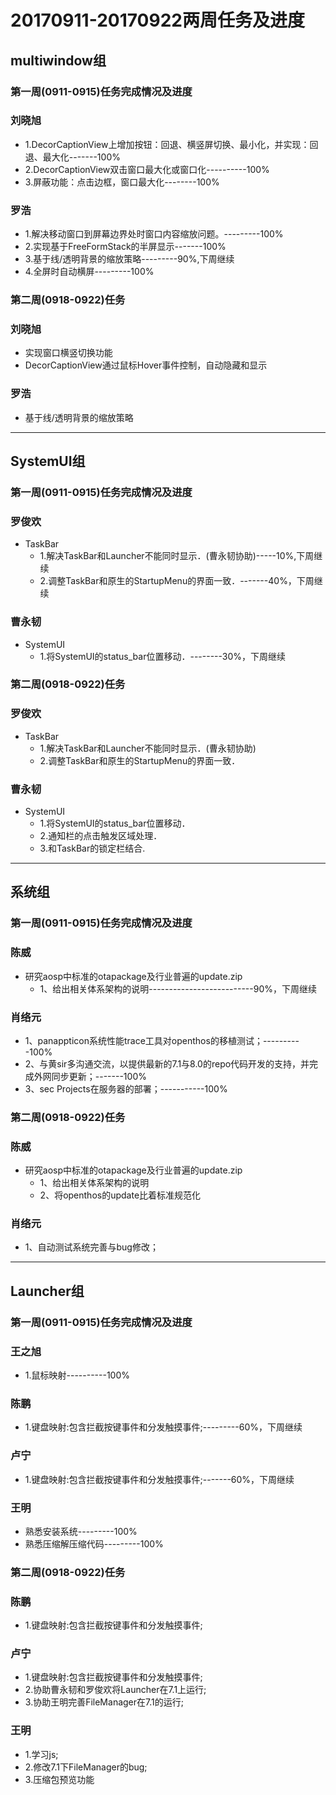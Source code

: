 # 20170911-20170922两周任务及进度

## multiwindow组
### 第一周(0911-0915)任务完成情况及进度
### 刘晓旭
  - 1.DecorCaptionView上增加按钮：回退、横竖屏切换、最小化，并实现：回退、最大化-------100%
  - 2.DecorCaptionView双击窗口最大化或窗口化----------100%
  - 3.屏蔽功能：点击边框，窗口最大化--------100%
### 罗浩
  - 1.解决移动窗口到屏幕边界处时窗口内容缩放问题。---------100%
  - 2.实现基于FreeFormStack的半屏显示-------100%
  - 3.基于线/透明背景的缩放策略---------90%,下周继续
  - 4.全屏时自动横屏---------100%

### 第二周(0918-0922)任务
### 刘晓旭
  - 实现窗口横竖切换功能
  - DecorCaptionView通过鼠标Hover事件控制，自动隐藏和显示
### 罗浩
  - 基于线/透明背景的缩放策略

***

## SystemUI组
### 第一周(0911-0915)任务完成情况及进度
### 罗俊欢  
  - TaskBar
    - 1.解决TaskBar和Launcher不能同时显示．(曹永韧协助)-----10%,下周继续
    - 2.调整TaskBar和原生的StartupMenu的界面一致．-------40%，下周继续
### 曹永韧
  - SystemUI
    - 1.将SystemUI的status_bar位置移动．--------30%，下周继续

### 第二周(0918-0922)任务
### 罗俊欢  
  - TaskBar
    - 1.解决TaskBar和Launcher不能同时显示．(曹永韧协助)
    - 2.调整TaskBar和原生的StartupMenu的界面一致．
### 曹永韧
  - SystemUI
    - 1.将SystemUI的status_bar位置移动．
    - 2.通知栏的点击触发区域处理．
    - 3.和TaskBar的锁定栏结合.

***

## 系统组
### 第一周(0911-0915)任务完成情况及进度
### 陈威
  - 研究aosp中标准的otapackage及行业普遍的update.zip
    - 1、给出相关体系架构的说明--------------------------90%，下周继续
### 肖络元
  - 1、panappticon系统性能trace工具对openthos的移植测试；----------100%
  - 2、与黄sir多沟通交流，以提供最新的7.1与8.0的repo代码开发的支持，并完成外网同步更新；-------100%
  - 3、sec Projects在服务器的部署；-----------100%

### 第二周(0918-0922)任务
### 陈威
  - 研究aosp中标准的otapackage及行业普遍的update.zip
    - 1、给出相关体系架构的说明
    - 2、将openthos的update比着标准规范化
### 肖络元
  - 1、自动测试系统完善与bug修改；

***

## Launcher组
### 第一周(0911-0915)任务完成情况及进度
### 王之旭
  - 1.鼠标映射----------100%
### 陈鹏
  - 1.键盘映射:包含拦截按键事件和分发触摸事件;---------60%，下周继续
### 卢宁
  - 1.键盘映射:包含拦截按键事件和分发触摸事件;-------60%，下周继续  
### 王明
  - 熟悉安装系统---------100%
  - 熟悉压缩解压缩代码---------100%

### 第二周(0918-0922)任务
### 陈鹏
  - 1.键盘映射:包含拦截按键事件和分发触摸事件;
### 卢宁
  - 1.键盘映射:包含拦截按键事件和分发触摸事件;
  - 2.协助曹永韧和罗俊欢将Launcher在7.1上运行;
  - 3.协助王明完善FileManager在7.1的运行;
### 王明
  - 1.学习js;
  - 2.修改7.1下FileManager的bug;
  - 3.压缩包预览功能

